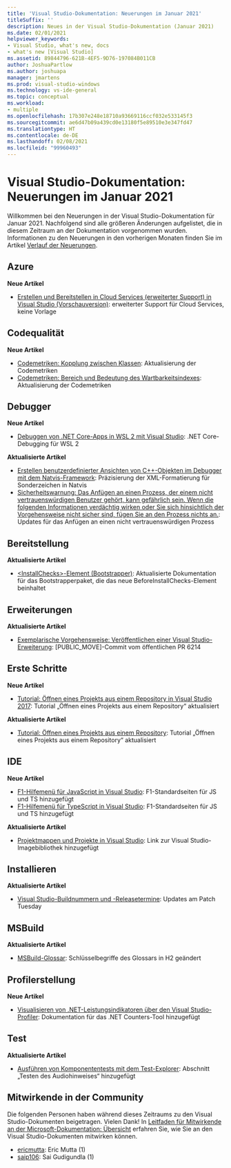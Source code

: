 ```yaml
---
title: 'Visual Studio-Dokumentation: Neuerungen im Januar 2021'
titleSuffix: ''
description: Neues in der Visual Studio-Dokumentation (Januar 2021)
ms.date: 02/01/2021
helpviewer_keywords:
- Visual Studio, what's new, docs
- what's new [Visual Studio]
ms.assetid: 89844796-621B-4EF5-9D76-197084B011CB
author: JoshuaPartlow
ms.author: joshuapa
manager: jmartens
ms.prod: visual-studio-windows
ms.technology: vs-ide-general
ms.topic: conceptual
ms.workload:
- multiple
ms.openlocfilehash: 17b307e248e18710a93669116ccf032e533145f3
ms.sourcegitcommit: ae6d47b09a439cd0e13180f5e89510e3e347fd47
ms.translationtype: HT
ms.contentlocale: de-DE
ms.lasthandoff: 02/08/2021
ms.locfileid: "99960493"
---
```

# <a name="visual-studio-docs-whats-new-for-january-2021"></a>Visual Studio-Dokumentation: Neuerungen im Januar 2021

Willkommen bei den Neuerungen in der Visual Studio-Dokumentation für Januar 2021. Nachfolgend sind alle größeren Änderungen aufgelistet, die in diesem Zeitraum an der Dokumentation vorgenommen wurden. Informationen zu den Neuerungen in den vorherigen Monaten finden Sie im Artikel [Verlauf der Neuerungen](whats-new-visual-studio-docs-history.md).

## <a name="azure"></a>Azure

**Neue Artikel**

- [Erstellen und Bereitstellen in Cloud Services (erweiterter Support) in Visual Studio (Vorschauversion)](../azure/cloud-services-extended-support.md): erweiterter Support für Cloud Services, keine Vorlage

## <a name="code-quality"></a>Codequalität

**Neue Artikel**

- [Codemetriken: Kopplung zwischen Klassen](../code-quality/code-metrics-class-coupling.md): Aktualisierung der Codemetriken
- [Codemetriken: Bereich und Bedeutung des Wartbarkeitsindexes](../code-quality/code-metrics-maintainability-index-range-and-meaning.md): Aktualisierung der Codemetriken

## <a name="debugger"></a>Debugger

**Neue Artikel**

- [Debuggen von .NET Core-Apps in WSL 2 mit Visual Studio](../debugger/debug-dotnet-core-in-wsl-2.md): .NET Core-Debugging für WSL 2

**Aktualisierte Artikel**

- [Erstellen benutzerdefinierter Ansichten von C++-Objekten im Debugger mit dem Natvis-Framework](../debugger/create-custom-views-of-native-objects.md): Präzisierung der XML-Formatierung für Sonderzeichen in Natvis
- [Sicherheitswarnung: Das Anfügen an einen Prozess, der einem nicht vertrauenswürdigen Benutzer gehört, kann gefährlich sein. Wenn die folgenden Informationen verdächtig wirken oder Sie sich hinsichtlich der Vorgehensweise nicht sicher sind, fügen Sie an den Prozess nichts an.](../debugger/security-warning-attaching-to-a-process-owned-by-an-untrusted-user.md): Updates für das Anfügen an einen nicht vertrauenswürdigen Prozess

## <a name="deployment"></a>Bereitstellung

**Aktualisierte Artikel**

- [&lt;InstallChecks&gt;-Element (Bootstrapper)](../deployment/installchecks-element-bootstrapper.md): Aktualisierte Dokumentation für das Bootstrapperpaket, die das neue BeforeInstallChecks-Element beinhaltet

## <a name="extensibility"></a>Erweiterungen

**Aktualisierte Artikel**

- [Exemplarische Vorgehensweise: Veröffentlichen einer Visual Studio-Erweiterung](../extensibility/walkthrough-publishing-a-visual-studio-extension.md): [PUBLIC_MOVE]-Commit vom öffentlichen PR 6214

## <a name="get-started"></a>Erste Schritte

**Neue Artikel**

- [Tutorial: Öffnen eines Projekts aus einem Repository in Visual Studio 2017](../get-started/tutorial-open-project-from-repo-visual-studio-2017.md): Tutorial „Öffnen eines Projekts aus einem Repository“ aktualisiert

**Aktualisierte Artikel**

- [Tutorial: Öffnen eines Projekts aus einem Repository](../get-started/tutorial-open-project-from-repo.md): Tutorial „Öffnen eines Projekts aus einem Repository“ aktualisiert

## <a name="ide"></a>IDE

**Neue Artikel**

- [F1-Hilfemenü für JavaScript in Visual Studio](./not-in-toc/default-f1-javascript.md): F1-Standardseiten für JS und TS hinzugefügt
- [F1-Hilfemenü für TypeScript in Visual Studio](./not-in-toc/default-f1-typescript.md): F1-Standardseiten für JS und TS hinzugefügt

**Aktualisierte Artikel**

- [Projektmappen und Projekte in Visual Studio](./solutions-and-projects-in-visual-studio.md): Link zur Visual Studio-Imagebibliothek hinzugefügt

## <a name="install"></a>Installieren

**Aktualisierte Artikel**

- [Visual Studio-Buildnummern und -Releasetermine](../install/visual-studio-build-numbers-and-release-dates.md): Updates am Patch Tuesday

## <a name="msbuild"></a>MSBuild

**Aktualisierte Artikel**

- [MSBuild-Glossar](../msbuild/msbuild-glossary.md): Schlüsselbegriffe des Glossars in H2 geändert

## <a name="profiling"></a>Profilerstellung

**Neue Artikel**

- [Visualisieren von .NET-Leistungsindikatoren über den Visual Studio-Profiler](../profiling/dotnet-counters-tool.md): Dokumentation für das .NET Counters-Tool hinzugefügt

## <a name="test"></a>Test

**Aktualisierte Artikel**

- [Ausführen von Komponententests mit dem Test-Explorer](../test/run-unit-tests-with-test-explorer.md): Abschnitt „Testen des Audiohinweises“ hinzugefügt

## <a name="community-contributors"></a>Mitwirkende in der Community

Die folgenden Personen haben während dieses Zeitraums zu den Visual Studio-Dokumenten beigetragen. Vielen Dank! In [Leitfaden für Mitwirkende an der Microsoft-Dokumentation: Übersicht](/contribute/) erfahren Sie, wie Sie an den Visual Studio-Dokumenten mitwirken können.

- [ericmutta](https://github.com/ericmutta): Eric Mutta (1)
- [saip106](https://github.com/saip106): Sai Gudigundla (1)

